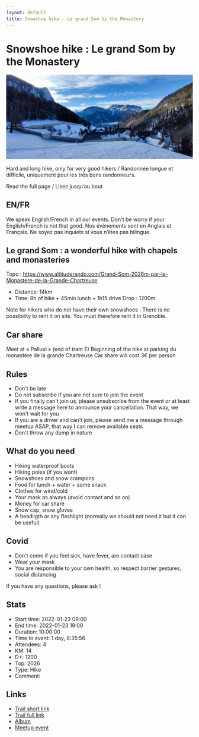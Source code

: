 ```yaml
---
layout: default
title: Snowshoe hike - Le grand Som by the Monastery
---
```


# Snowshoe hike : Le grand Som by the Monastery

![2022-01-23-som](../img/orig/2022-01-23-som.jpg)

Hard and long hike, only for very good hikers / Randonnée longue et difficile, uniquement pour les très bons randonneurs.

Read the full page / Lisez jusqu’au bout

##  EN/FR 
We speak English/French in all our events. Don't be worry if your English/French is not that good. Nos évènements sont en Anglais et Français. Ne soyez pas inquiets si vous n’êtes pas bilingue.

##  Le grand Som : a wonderful hike with chapels and monasteries 
Topo : https://www.altituderando.com/Grand-Som-2026m-par-le-Monastere-de-la-Grande-Chartreuse
* Distance: 14km
* Time: 8h of hike + 45min lunch + 1h15 drive
Drop : 1200m

Note for hikers who do not have their own snowshoes : There is no possibility to rent it on site. You must therefore rent it in Grenoble.

##  Car share 
Meet at « Palluel » (end of tram E)
Beginning of the hike at parking du monastère de la grande Chartreuse
Car share will cost 3€ per person

##  Rules 
- Don't be late
- Do not subscribe if you are not sure to join the event
- If you finally can't join us, please unsubscribe from the event or at least write a message here to announce your cancellation. That way, we won't wait for you
- If you are a driver and can't join, please send me a message through meetup ASAP, that way I can remove available seats
- Don't throw any dump in nature

##  What do you need 
- Hiking waterproof boots
- Hiking poles (if you want)
- Snowshoes and snow crampons
- Food for lunch + water + some snack
- Clothes for wind/cold
- Your mask as always (avoid contact and so on)
- Money for car share
- Snow cap, snow gloves
- A headligth or any flashlight (normally we should not need it but it can be useful)
##  Covid 
- Don't come if you feel sick, have fever, are contact case
- Wear your mask
- You are responsible to your own health, so respect barrier gestures, social distancing

If you have any questions, please ask !

## Stats

- Start time: 2022-01-23 09:00
- End time: 2022-01-23 19:00
- Duration: 10:00:00
- Time to event: 1 day, 8:35:56
- Attendees: 4
- KM: 14
- D+: 1200
- Top: 2026
- Type: Hike
- Comment: 

## Links

- [Trail short link](https://s.42l.fr/pg4ZECdb)
- [Trail full link]()
- [Album](https://binnette.github.io/GacImg2022/2022-01-23-Snowshoe-hike-Le-grand-Som-by-the-Monastery.html)
- [Meetup event](https://www.meetup.com/grenoble-adventure-club-english-french/events/283411992/)
